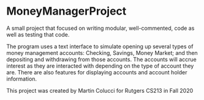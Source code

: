 # MoneyManagerProject
A small project that focused on writing modular, well-commented, code as well as testing that code.

The program uses a text interface to simulate opening up several types of money management accounts: Checking, Savings, Money Market; and then depositing and withdrawing from those accounts. The accounts will accrue interest as they are interacted with depending on the type of account they are. There are also features for displaying accounts and account holder information.

This project was created by Martin Colucci for Rutgers CS213 in Fall 2020
